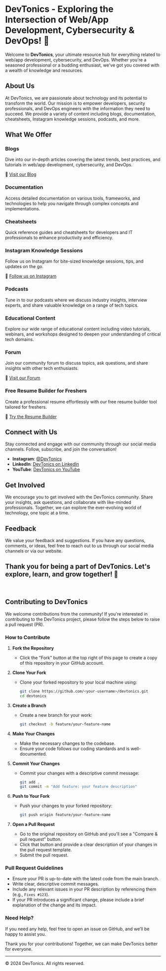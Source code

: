 # DevTonics - Exploring the Intersection of Web/App Development, Cybersecurity & DevOps! 🚀

Welcome to **DevTonics**, your ultimate resource hub for everything related to web/app development, cybersecurity, and DevOps. Whether you're a seasoned professional or a budding enthusiast, we've got you covered with a wealth of knowledge and resources.

## About Us

At DevTonics, we are passionate about technology and its potential to transform the world. Our mission is to empower developers, security professionals, and DevOps engineers with the information they need to succeed. We provide a variety of content including blogs, documentation, cheatsheets, Instagram knowledge sessions, podcasts, and more.

## What We Offer

### Blogs
Dive into our in-depth articles covering the latest trends, best practices, and tutorials in web/app development, cybersecurity, and DevOps.

🔗 [Visit our Blog](https://devtonics.in/)

### Documentation
Access detailed documentation on various tools, frameworks, and technologies to help you navigate through complex concepts and implementations.

### Cheatsheets
Quick reference guides and cheatsheets for developers and IT professionals to enhance productivity and efficiency.

### Instagram Knowledge Sessions
Follow us on Instagram for bite-sized knowledge sessions, tips, and updates on the go.

🔗 [Follow us on Instagram](https://www.instagram.com/devtonics/)

### Podcasts
Tune in to our podcasts where we discuss industry insights, interview experts, and share valuable knowledge on a range of tech topics.

### Educational Content
Explore our wide range of educational content including video tutorials, webinars, and workshops designed to deepen your understanding of critical tech domains.

### Forum
Join our community forum to discuss topics, ask questions, and share insights with other tech enthusiasts.

🔗 [Visit our Forum](https://forum.devtonics.in/)

### Free Resume Builder for Freshers
Create a professional resume effortlessly with our free resume builder tool tailored for freshers.

🔗 [Try the Resume Builder](https://makemycv.devtonics.in)

## Connect with Us

Stay connected and engage with our community through our social media channels. Follow, subscribe, and join the conversation!

- **Instagram**: [@DevTonics](https://www.instagram.com/devtonics/)
- **LinkedIn**: [DevTonics on LinkedIn](https://linkedin.com/company/DevTonics)
- **YouTube**: [DevTonics on YouTube](https://youtube.com/@DevTonics)

## Get Involved

We encourage you to get involved with the DevTonics community. Share your insights, ask questions, and collaborate with like-minded professionals. Together, we can explore the ever-evolving world of technology, one topic at a time.

## Feedback

We value your feedback and suggestions. If you have any questions, comments, or ideas, feel free to reach out to us through our social media channels or via our website.

Thank you for being a part of DevTonics. Let's explore, learn, and grow together! 🚀
<br/>
---
<br/>

## Contributing to DevTonics

We welcome contributions from the community! If you're interested in contributing to the DevTonics project, please follow the steps below to raise a pull request (PR).

### How to Contribute

1. **Fork the Repository**
   - Click the "Fork" button at the top right of this page to create a copy of this repository in your GitHub account.

2. **Clone Your Fork**
   - Clone your forked repository to your local machine using:
     ```sh
     git clone https://github.com/<your-username>/devtonics.git
     cd devtonics
     ```

3. **Create a Branch**
   - Create a new branch for your work:
     ```sh
     git checkout -b feature/your-feature-name
     ```

4. **Make Your Changes**
   - Make the necessary changes to the codebase.
   - Ensure your code follows our coding standards and is well-documented.

5. **Commit Your Changes**
   - Commit your changes with a descriptive commit message:
     ```sh
     git add .
     git commit -m "Add feature: your feature description"
     ```

6. **Push to Your Fork**
   - Push your changes to your forked repository:
     ```sh
     git push origin feature/your-feature-name
     ```

7. **Open a Pull Request**
   - Go to the original repository on GitHub and you'll see a "Compare & pull request" button.
   - Click that button and provide a clear description of your changes in the pull request template.
   - Submit the pull request.

### Pull Request Guidelines

- Ensure your PR is up-to-date with the latest code from the main branch.
- Write clear, descriptive commit messages.
- Include any relevant issues in your PR description by referencing them (e.g., `Fixes #123`).
- If your PR introduces a significant change, please include a brief explanation of the change and its impact.

### Need Help?

If you need any help, feel free to open an issue on GitHub, and we’ll be happy to assist you.

Thank you for your contributions! Together, we can make DevTonics better for everyone.

---

© 2024 DevTonics. All rights reserved.


